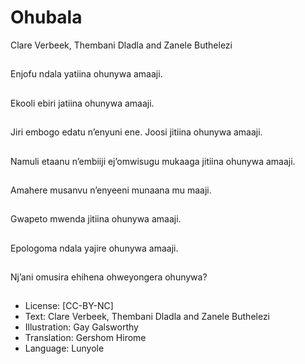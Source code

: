 # Ohubala
Clare Verbeek, Thembani
Dladla and Zanele
Buthelezi

##
Enjofu ndala yatiina
ohunywa amaaji.


##
Ekooli ebiri jatiina
ohunywa amaaji.


##
Jiri embogo edatu
n’enyuni ene.
Joosi jitiina ohunywa
amaaji.


##
Namuli etaanu n’embiiji
ej’omwisugu mukaaga
jitiina ohunywa amaaji.


##
Amahere musanvu
n’enyeeni munaana mu
maaji.


##
Gwapeto mwenda jitiina
ohunywa amaaji.


##
Epologoma ndala yajire
ohunywa amaaji.


##
Nj’ani omusira ehihena
ohweyongera ohunywa?


##
* License: [CC-BY-NC]
* Text: Clare Verbeek, Thembani Dladla and Zanele
Buthelezi
* Illustration: Gay Galsworthy
* Translation: Gershom Hirome
* Language: Lunyole

